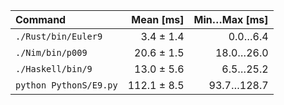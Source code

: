 | Command | Mean [ms] | Min…Max [ms] |
|:---|---:|---:|
| `./Rust/bin/Euler9` | 3.4 ± 1.4 | 0.0…6.4 |
| `./Nim/bin/p009` | 20.6 ± 1.5 | 18.0…26.0 |
| `./Haskell/bin/9` | 13.0 ± 5.6 | 6.5…25.2 |
| `python PythonS/E9.py` | 112.1 ± 8.5 | 93.7…128.7 |
